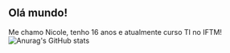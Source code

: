 ## Olá mundo!
Me chamo Nicole, tenho 16 anos e atualmente curso TI no IFTM!
![Anurag's GitHub stats](https://github-readme-stats.vercel.app/api?username=nicolerezhub&theme=dark&show_icons=true)


<!--
**nicolerezhub/nicolerezhub** is a ✨ _special_ ✨ repository because its `README.md` (this file) appears on your GitHub profile.

Here are some ideas to get you started:

- 🔭 I’m currently working on ...

- 👯 I’m looking to collaborate on ...
- 🤔 I’m looking for help with ...
- 💬 Ask me about ...
- 📫 How to reach me: ...
- 😄 Pronouns: ...

-->
